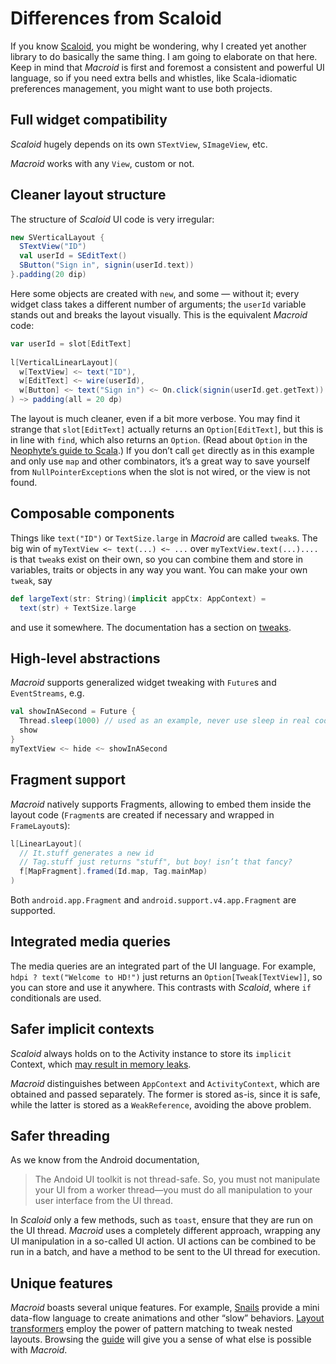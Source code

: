 # Differences from Scaloid

If you know [Scaloid](https://github.com/pocorall/scaloid), you might be wondering, why I created yet another
library to do basically the same thing. I am going to elaborate on that here.
Keep in mind that *Macroid* is first and foremost a consistent and powerful UI language,
so if you need extra bells and whistles, like Scala-idiomatic preferences management, you might want to use both projects.

## Full widget compatibility

*Scaloid* hugely depends on its own `STextView`, `SImageView`, etc.

*Macroid* works with any `View`, custom or not. 

## Cleaner layout structure

The structure of *Scaloid* UI code is very irregular:

```scala
new SVerticalLayout {
  STextView("ID")
  val userId = SEditText()
  SButton("Sign in", signin(userId.text))
}.padding(20 dip)
```

Here some objects are created with `new`, and some — without it; every widget class takes a different
number of arguments; the `userId` variable stands out and breaks the layout visually.
This is the equivalent *Macroid* code:

```scala
var userId = slot[EditText]
 
l[VerticalLinearLayout](
  w[TextView] <~ text("ID"),
  w[EditText] <~ wire(userId),
  w[Button] <~ text("Sign in") <~ On.click(signin(userId.get.getText))
) ~> padding(all = 20 dp)
```

The layout is much cleaner, even if a bit more verbose.
You may find it strange that `slot[EditText]` actually returns an `Option[EditText]`,
but this is in line with `find`, which also returns an `Option`.
(Read about `Option` in the [Neophyte’s guide to Scala](http://danielwestheide.com/blog/2012/12/19/the-neophytes-guide-to-scala-part-5-the-option-type.html).)
If you don’t call `get` directly
as in this example and only use `map` and other combinators, it’s a great way to save yourself from
`NullPointerException`s when the slot is not wired, or the view is not found.

## Composable components

Things like `text("ID")` or `TextSize.large` in *Macroid* are called `tweak`s.
The big win of `myTextView <~ text(...) <~ ...` over `myTextView.text(...)....` is that `tweak`s exist on their own,
so you can combine them and store in variables, traits or objects in any way you want. You can make your own `tweak`,
say

```scala
def largeText(str: String)(implicit appCtx: AppContext) =
  text(str) + TextSize.large
```

and use it somewhere. The documentation has a section on [tweaks](../guide/tweaks.html).

## High-level abstractions

*Macroid* supports generalized widget tweaking with `Future`s and `EventStreams`, e.g.

```scala
val showInASecond = Future {
  Thread.sleep(1000) // used as an example, never use sleep in real code ;)
  show
}
myTextView <~ hide <~ showInASecond
```

## Fragment support

*Macroid* natively supports Fragments, allowing to embed them inside the layout code
(`Fragment`s are created if necessary and wrapped in `FrameLayout`s):

```scala
l[LinearLayout](
  // It.stuff generates a new id
  // Tag.stuff just returns "stuff", but boy! isn’t that fancy?
  f[MapFragment].framed(Id.map, Tag.mainMap)
)
```

Both `android.app.Fragment` and `android.support.v4.app.Fragment` are supported.

## Integrated media queries

The media queries are an integrated part of the UI language. For example, `hdpi ? text("Welcome to HD!")`
just returns an `Option[Tweak[TextView]]`, so you can store and use it anywhere.
This contrasts with *Scaloid*, where `if` conditionals are used.

## Safer implicit contexts

*Scaloid* always holds on to the Activity instance to store its `implicit` Context,
which [may result in memory leaks](http://android-developers.blogspot.co.at/2009/01/avoiding-memory-leaks.html).

*Macroid* distinguishes between `AppContext` and `ActivityContext`, which are obtained and passed separately.
The former is stored as-is, since it is safe, while the latter is stored as a `WeakReference`, avoiding the
above problem.

## Safer threading

As we know from the Android documentation,

> The Andoid UI toolkit is not thread-safe. So, you must not manipulate your UI from a worker thread—you must do all manipulation to your user interface from the UI thread.

In *Scaloid* only a few methods, such as `toast`, ensure that they are run on the UI thread. *Macroid* uses a completely different approach,
wrapping any UI manipulation in a so-called UI action. UI actions can be combined to be run in a batch, and have a method to be sent to the
UI thread for execution.

## Unique features

*Macroid* boasts several unique features. For example, [Snails](../guide/Snails.html) provide
a mini data-flow language to create animations and other “slow” behaviors.
[Layout transformers](../guide/Transformers.html) employ the power of pattern matching
to tweak nested layouts. Browsing the [guide](Guide.html) will give you a sense of what
else is possible with *Macroid*.